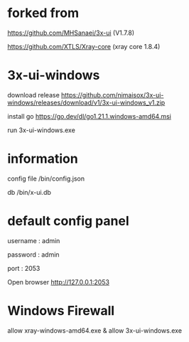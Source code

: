 
# forked from
https://github.com/MHSanaei/3x-ui (V1.7.8)

https://github.com/XTLS/Xray-core (xray core 1.8.4)

# 3x-ui-windows
download release https://github.com/nimaisox/3x-ui-windows/releases/download/v1/3x-ui-windows_v1.zip

install go https://go.dev/dl/go1.21.1.windows-amd64.msi

run 3x-ui-windows.exe


# information
config file /bin/config.json

db /bin/x-ui.db


# default config panel

username : admin

password : admin

port : 2053

Open browser http://127.0.0.1:2053

# Windows Firewall
allow xray-windows-amd64.exe & allow 3x-ui-windows.exe
